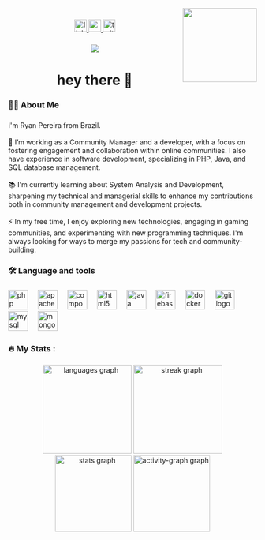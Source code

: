 <img align="right" height="150" src="https://wsrv.nl/?url=avatars.githubusercontent.com/u/44448885?v=4&w=300&h=300&fit=cover&mask=circle"  />

###

<div align="center">
  <a href="https://www.linkedin.com/in/oryanps/" target="_blank">
    <img src="https://img.shields.io/static/v1?message=LinkedIn&logo=linkedin&label=&color=0077B5&logoColor=white&labelColor=&style=for-the-badge" height="25" alt="linkedin logo"  />
  </a>
  <a href="https://www.youtube.com/@ryanpereiras" target="_blank">
    <img src="https://img.shields.io/static/v1?message=Youtube&logo=youtube&label=&color=FF0000&logoColor=white&labelColor=&style=for-the-badge" height="25" alt="youtube logo"  />
  </a>
  <a href="https://x.com/PereiraRyanS" target="_blank">
    <img src="https://img.shields.io/static/v1?message=Twitter&logo=twitter&label=&color=1DA1F2&logoColor=white&labelColor=&style=for-the-badge" height="25" alt="twitter logo"  />
  </a>
</div>

###

<div align="center">
  <img src="https://profile-counter.glitch.me/RyanPereiraS/count.svg?"  />
</div>

###

<h1 align="center">hey there 👋</h1>

###

<h3 align="left">👩‍💻  About Me</h3>

###

<p align="left">I'm Ryan Pereira from Brazil.<br><br>🔭 I’m working as a Community Manager and a developer, with a focus on fostering engagement and collaboration within online communities. I also have experience in software development, specializing in PHP, Java, and SQL database management.
<br><br>📚 I'm currently learning about System Analysis and Development, sharpening my technical and managerial skills to enhance my contributions both in community management and development projects.
<br><br>⚡ In my free time, I enjoy exploring new technologies, engaging in gaming communities, and experimenting with new programming techniques. I'm always looking for ways to merge my passions for tech and community-building.</p>

###

<h3 align="left">🛠 Language and tools</h3>

###

<div align="left">
  <img src="https://cdn.jsdelivr.net/gh/devicons/devicon/icons/php/php-original.svg" height="40" alt="php logo"  />
  <img width="12" />
  <img src="https://cdn.jsdelivr.net/gh/devicons/devicon/icons/apache/apache-original.svg" height="40" alt="apache logo"  />
  <img width="12" />
  <img src="https://cdn.jsdelivr.net/gh/devicons/devicon/icons/composer/composer-original.svg" height="40" alt="composer logo"  />
  <img width="12" />
  <img src="https://cdn.jsdelivr.net/gh/devicons/devicon/icons/html5/html5-original.svg" height="40" alt="html5 logo"  />
  <img width="12" />
  <img src="https://cdn.jsdelivr.net/gh/devicons/devicon/icons/java/java-original.svg" height="40" alt="java logo"  />
  <img width="12" />
  <img src="https://cdn.jsdelivr.net/gh/devicons/devicon/icons/firebase/firebase-plain-wordmark.svg" height="40" alt="firebase logo"  />
  <img width="12" />
  <img src="https://cdn.jsdelivr.net/gh/devicons/devicon/icons/docker/docker-plain-wordmark.svg" height="40" alt="docker logo"  />
  <img width="12" />
  <img src="https://cdn.jsdelivr.net/gh/devicons/devicon/icons/git/git-plain-wordmark.svg" height="40" alt="git logo"  />
  <img width="12" />
  <img src="https://cdn.jsdelivr.net/gh/devicons/devicon/icons/mysql/mysql-original-wordmark.svg" height="40" alt="mysql logo"  />
  <img width="12" />
  <img src="https://cdn.jsdelivr.net/gh/devicons/devicon/icons/mongodb/mongodb-plain-wordmark.svg" height="40" alt="mongodb logo"  />
</div>

###

<h3 align="left">🔥   My Stats :</h3>

###

<div align="center">
  <img src="https://github-readme-stats.vercel.app/api/top-langs?username=RyanPereiraS&locale=pt-br&hide_title=false&layout=compact&card_width=320&langs_count=5&theme=dark&hide_border=true&order=2" height="180" alt="languages graph"  />
  <img src="https://streak-stats.demolab.com?user=RyanPereiraS&locale=pt-br&mode=weekly&theme=dark&hide_border=true&border_radius=5&order=3" height="180" alt="streak graph"  />
  <img src="https://github-readme-stats-ryanpereira.vercel.app/api?username=RyanPereiraS&hide_title=false&hide_rank=false&show_icons=true&include_all_commits=true&count_private=true&disable_animations=false&theme=dark&locale=pt-br&hide_border=true&order=1" height="155" alt="stats graph"  />
  <img src="https://gitgraph.devryanp.xyz/graph?username=RyanPereiraS&theme=high-contrast" height="155" alt="activity-graph graph"  />
</div>

###
